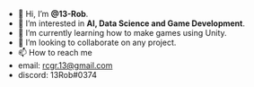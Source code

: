 - 👋 Hi, I’m <b>@13-Rob</b>.
- 👀 I’m interested in <b>AI, Data Science and Game Development</b>.
- 🌱 I’m currently learning how to make games using Unity.
- 💞️ I’m looking to collaborate on any project.
- 📫 How to reach me
- email: rcgr.13@gmail.com
- discord: 13Rob#0374
